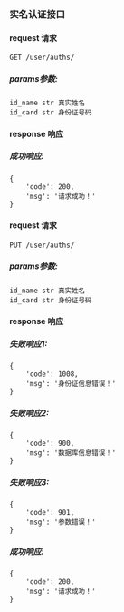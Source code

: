 ### 实名认证接口

#### request 请求
    GET /user/auths/

##### params参数:
    id_name str 真实姓名
    id_card str 身份证号码

#### response 响应
##### 成功响应:
    {
        'code': 200,
        'msg': '请求成功！'
    }



#### request 请求
    PUT /user/auths/

##### params参数:
    id_name str 真实姓名
    id_card str 身份证号码

#### response 响应

##### 失败响应1:
    {
        'code': 1008,
        'msg': '身份证信息错误！'
    }
##### 失败响应2:
    {
        'code': 900,
        'msg': '数据库信息错误！'
    }
##### 失败响应3:
    {
        'code': 901,
        'msg': '参数错误！'
    }


##### 成功响应:
    {
        'code': 200,
        'msg': '请求成功！'
    }
